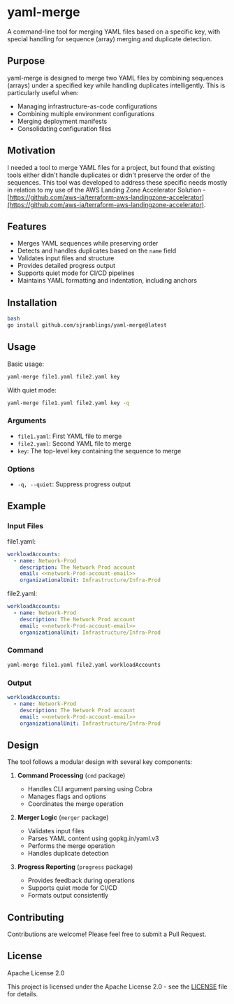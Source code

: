 # yaml-merge

A command-line tool for merging YAML files based on a specific key, with special handling for sequence (array) merging and duplicate detection.

## Purpose

yaml-merge is designed to merge two YAML files by combining sequences (arrays) under a specified key while handling duplicates intelligently. This is particularly useful when:

- Managing infrastructure-as-code configurations
- Combining multiple environment configurations
- Merging deployment manifests
- Consolidating configuration files

## Motivation

I needed a tool to merge YAML files for a project, but found that existing tools either didn't handle duplicates or didn't preserve the order of the sequences. This tool was developed to address these specific needs mostly in relation to my use of the AWS Landing Zone Accelerator Solution - [https://github.com/aws-ia/terraform-aws-landingzone-accelerator](https://github.com/aws-ia/terraform-aws-landingzone-accelerator).

## Features

- Merges YAML sequences while preserving order
- Detects and handles duplicates based on the `name` field
- Validates input files and structure
- Provides detailed progress output
- Supports quiet mode for CI/CD pipelines
- Maintains YAML formatting and indentation, including anchors

## Installation

```bash
bash
go install github.com/sjramblings/yaml-merge@latest
```

## Usage

Basic usage:

```bash
yaml-merge file1.yaml file2.yaml key
```
With quiet mode:

```bash
yaml-merge file1.yaml file2.yaml key -q
```

### Arguments

- `file1.yaml`: First YAML file to merge
- `file2.yaml`: Second YAML file to merge
- `key`: The top-level key containing the sequence to merge

### Options

- `-q, --quiet`: Suppress progress output

## Example

### Input Files

file1.yaml:
```yaml
workloadAccounts:
  - name: Network-Prod
    description: The Network Prod account
    email: <<network-Prod-account-email>>
    organizationalUnit: Infrastructure/Infra-Prod
```

file2.yaml:
```yaml
workloadAccounts:
  - name: Network-Prod
    description: The Network Prod account
    email: <<network-Prod-account-email>>
    organizationalUnit: Infrastructure/Infra-Prod
```

### Command

```bash
yaml-merge file1.yaml file2.yaml workloadAccounts
```

### Output

```yaml
workloadAccounts:
  - name: Network-Prod
    description: The Network Prod account
    email: <<network-Prod-account-email>>
    organizationalUnit: Infrastructure/Infra-Prod
```

## Design

The tool follows a modular design with several key components:

1. **Command Processing** (`cmd` package)
   - Handles CLI argument parsing using Cobra
   - Manages flags and options
   - Coordinates the merge operation

2. **Merger Logic** (`merger` package)
   - Validates input files
   - Parses YAML content using gopkg.in/yaml.v3
   - Performs the merge operation
   - Handles duplicate detection

3. **Progress Reporting** (`progress` package)
   - Provides feedback during operations
   - Supports quiet mode for CI/CD
   - Formats output consistently

## Contributing

Contributions are welcome! Please feel free to submit a Pull Request.

## License

Apache License 2.0

This project is licensed under the Apache License 2.0 - see the [LICENSE](LICENSE) file for details.
